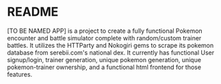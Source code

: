 # README
[TO BE NAMED APP] is a project to create a fully functional Pokemon encounter and battle simulator complete with random/custom trainer battles. It utilizes the HTTParty and Nokogiri gems to scrape its pokemon database from serebii.com's national dex. It currently has functional User signup/login, trainer generation, unique pokemon generation, unique pokemon-trainer ownership, and a functional html frontend for those features.
